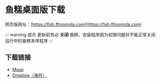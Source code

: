 # 鱼糕桌面版下载

网页版网址：[https://fish.ffmomola.com](https://fish.ffmomola.com)

::: warning 提示
更新前务必 **关闭** 鱼糕，安装程序因为权限问题并不能正常关闭运行中的鱼糕本体程序
:::

## 下载链接
- [Muse](https://musetransfer.com/s/thqvyorhx)
- [Dropbox（海外）](https://www.dropbox.com/sh/bi1k4erccaktiv5/AADhhhXRcqJ_frDiVWK6MqY8a?dl=0)
